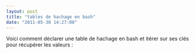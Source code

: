 ```yaml
---
layout: post
title: "tables de hachage en bash"
date: "2011-05-30 14:27:00"
---
```

Voici comment déclarer une table de hachage en bash et itérer sur ses clés pour récupérer les valeurs :

<script src="https://pastebin.com/embed_js/0mNaiqsN"></script>

<div style="height: 0; overflow: hidden;">hash declare animals key value hachage iterate</div>
